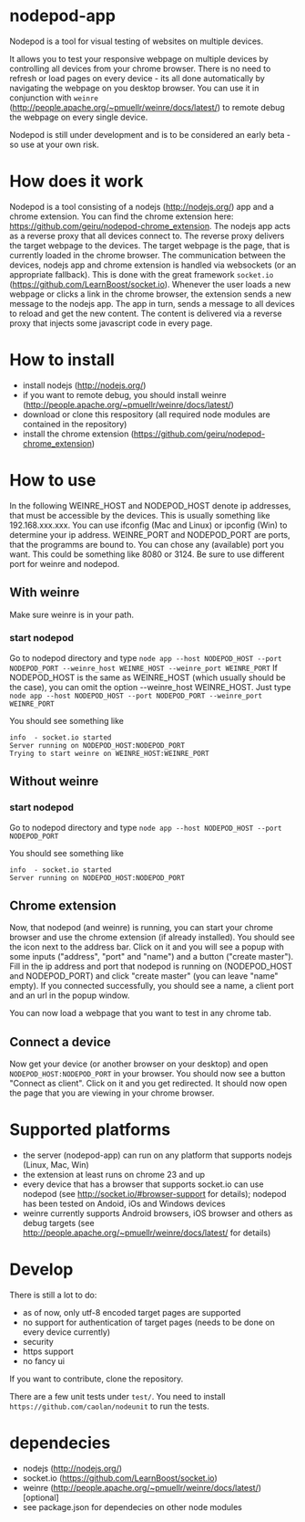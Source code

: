 nodepod-app
===========

Nodepod is a tool for visual testing of websites on multiple devices.

It allows you to test your responsive webpage on multiple devices by controlling all devices from your chrome browser.
There is no need to refresh or load pages on every device - its all done automatically by navigating the webpage on you desktop browser.
You can use it in conjunction with `weinre` (http://people.apache.org/~pmuellr/weinre/docs/latest/) to remote debug the webpage on every single device.

Nodepod is still under development and is to be considered an early beta - so use at your own risk.


# How does it work

Nodepod is a tool consisting of a nodejs (http://nodejs.org/) app and a chrome extension. You can find the chrome extension here: https://github.com/geiru/nodepod-chrome_extension.
The nodejs app acts as a reverse proxy that all devices connect to. The reverse proxy delivers the target webpage to the devices. The target webpage is the page, that is currently
loaded in the chrome browser.
The communication between the devices, nodejs app and chrome extension is handled via websockets (or an appropriate fallback). This is done with the great
framework `socket.io` (https://github.com/LearnBoost/socket.io).
Whenever the user loads a new webpage or clicks a link in the chrome browser, the extension sends a new message to the nodejs app. The app in turn, sends a message to all devices to reload
 and get the new content. The content is delivered via a reverse proxy that injects some javascript code in every page.

# How to install

- install nodejs (http://nodejs.org/)
- if you want to remote debug, you should install weinre (http://people.apache.org/~pmuellr/weinre/docs/latest/)
- download or clone this respository (all required node modules are contained in the repository)
- install the chrome extension (https://github.com/geiru/nodepod-chrome_extension)

# How to use

In the following WEINRE_HOST and NODEPOD_HOST denote ip addresses, that must be accessible by the devices. This is usually something like 192.168.xxx.xxx.
You can use ifconfig (Mac and Linux) or ipconfig (Win) to determine your ip address.
WEINRE_PORT and NODEPOD_PORT are ports, that the programms are bound to. You can chose any (available) port you want. This could be something like 8080 or 3124. Be sure to use different port for weinre and nodepod.

## With weinre

Make sure weinre is in your path.

### start nodepod
Go to nodepod directory and type `node app --host NODEPOD_HOST --port NODEPOD_PORT --weinre_host WEINRE_HOST --weinre_port WEINRE_PORT`
If NODEPOD_HOST is the same as WEINRE_HOST (which usually should be the case), you can omit the option --weinre_host WEINRE_HOST. Just type
`node app --host NODEPOD_HOST --port NODEPOD_PORT --weinre_port WEINRE_PORT`

You should see something like
```
info  - socket.io started
Server running on NODEPOD_HOST:NODEPOD_PORT
Trying to start weinre on WEINRE_HOST:WEINRE_PORT
```

## Without weinre

### start nodepod
Go to nodepod directory and type `node app --host NODEPOD_HOST --port NODEPOD_PORT`

You should see something like
```
info  - socket.io started
Server running on NODEPOD_HOST:NODEPOD_PORT
```

## Chrome extension

Now, that nodepod (and weinre) is running, you can start your chrome browser and use the chrome extension (if already installed). You should see the icon next to the address bar.
Click on it and you will see a popup with some inputs ("address", "port" and "name") and a button ("create master"). Fill in the ip address and port that nodepod is running on
(NODEPOD_HOST and NODEPOD_PORT) and click "create master" (you can leave "name" empty). If you connected successfully, you should see a name, a client port and an url in the popup window.

You can now load a webpage that you want to test in any chrome tab.

## Connect a device

Now get your device (or another browser on your desktop) and open `NODEPOD_HOST:NODEPOD_PORT` in your browser. You should now see a button "Connect as client". Click on it and you get redirected.
It should now open the page that you are viewing in your chrome browser.


# Supported platforms

- the server (nodepod-app) can run on any platform that supports nodejs (Linux, Mac, Win)
- the extension at least runs on chrome 23 and up
- every device that has a browser that supports socket.io can use nodepod (see http://socket.io/#browser-support for details); nodepod has been tested on Andoid, iOs and Windows devices
- weinre currently supports Android browsers, iOS browser and others as debug targets (see http://people.apache.org/~pmuellr/weinre/docs/latest/ for details)



# Develop

There is still a lot to do:
 - as of now, only utf-8 encoded target pages are supported
 - no support for authentication of target pages (needs to be done on every device currently)
 - security
 - https support
 - no fancy ui

If you want to contribute, clone the repository.

There are a few unit tests under `test/`. You need to install `https://github.com/caolan/nodeunit` to run the tests.

# dependecies

- nodejs (http://nodejs.org/)
- socket.io (https://github.com/LearnBoost/socket.io)
- weinre (http://people.apache.org/~pmuellr/weinre/docs/latest/) [optional]
- see package.json for dependecies on other node modules